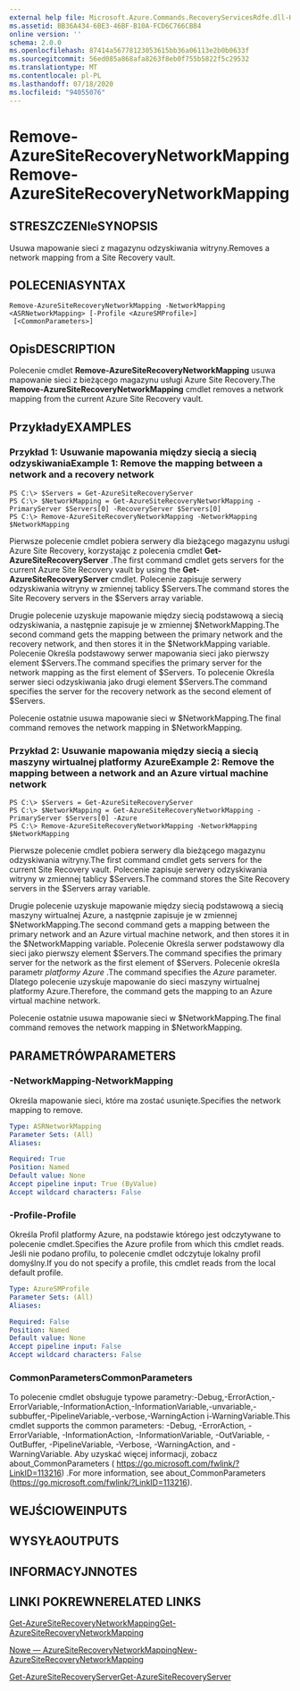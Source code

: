 ```yaml
---
external help file: Microsoft.Azure.Commands.RecoveryServicesRdfe.dll-Help.xml
ms.assetid: BB36A434-6BE3-46BF-B10A-FCD6C766CB84
online version: ''
schema: 2.0.0
ms.openlocfilehash: 87414a56778123053615bb36a06113e2b0b0633f
ms.sourcegitcommit: 56ed085a868afa8263f8eb0f755b5822f5c29532
ms.translationtype: MT
ms.contentlocale: pl-PL
ms.lasthandoff: 07/18/2020
ms.locfileid: "94055076"
---
```

# <span data-ttu-id="b5422-101">Remove-AzureSiteRecoveryNetworkMapping</span><span class="sxs-lookup"><span data-stu-id="b5422-101">Remove-AzureSiteRecoveryNetworkMapping</span></span>

## <span data-ttu-id="b5422-102">STRESZCZENIe</span><span class="sxs-lookup"><span data-stu-id="b5422-102">SYNOPSIS</span></span>
<span data-ttu-id="b5422-103">Usuwa mapowanie sieci z magazynu odzyskiwania witryny.</span><span class="sxs-lookup"><span data-stu-id="b5422-103">Removes a network mapping from a Site Recovery vault.</span></span>

## <span data-ttu-id="b5422-104">POLECENIA</span><span class="sxs-lookup"><span data-stu-id="b5422-104">SYNTAX</span></span>

```
Remove-AzureSiteRecoveryNetworkMapping -NetworkMapping <ASRNetworkMapping> [-Profile <AzureSMProfile>]
 [<CommonParameters>]
```

## <span data-ttu-id="b5422-105">Opis</span><span class="sxs-lookup"><span data-stu-id="b5422-105">DESCRIPTION</span></span>
<span data-ttu-id="b5422-106">Polecenie cmdlet **Remove-AzureSiteRecoveryNetworkMapping** usuwa mapowanie sieci z bieżącego magazynu usługi Azure Site Recovery.</span><span class="sxs-lookup"><span data-stu-id="b5422-106">The **Remove-AzureSiteRecoveryNetworkMapping** cmdlet removes a network mapping from the current Azure Site Recovery vault.</span></span>

## <span data-ttu-id="b5422-107">Przykłady</span><span class="sxs-lookup"><span data-stu-id="b5422-107">EXAMPLES</span></span>

### <span data-ttu-id="b5422-108">Przykład 1: Usuwanie mapowania między siecią a siecią odzyskiwania</span><span class="sxs-lookup"><span data-stu-id="b5422-108">Example 1: Remove the mapping between a network and a recovery network</span></span>
```
PS C:\> $Servers = Get-AzureSiteRecoveryServer
PS C:\> $NetworkMapping = Get-AzureSiteRecoveryNetworkMapping -PrimaryServer $Servers[0] -RecoveryServer $Servers[0]
PS C:\> Remove-AzureSiteRecoveryNetworkMapping -NetworkMapping $NetworkMapping
```

<span data-ttu-id="b5422-109">Pierwsze polecenie cmdlet pobiera serwery dla bieżącego magazynu usługi Azure Site Recovery, korzystając z polecenia cmdlet **Get-AzureSiteRecoveryServer** .</span><span class="sxs-lookup"><span data-stu-id="b5422-109">The first command cmdlet gets servers for the current Azure Site Recovery vault by using the **Get-AzureSiteRecoveryServer** cmdlet.</span></span>
<span data-ttu-id="b5422-110">Polecenie zapisuje serwery odzyskiwania witryny w zmiennej tablicy $Servers.</span><span class="sxs-lookup"><span data-stu-id="b5422-110">The command stores the Site Recovery servers in the $Servers array variable.</span></span>

<span data-ttu-id="b5422-111">Drugie polecenie uzyskuje mapowanie między siecią podstawową a siecią odzyskiwania, a następnie zapisuje je w zmiennej $NetworkMapping.</span><span class="sxs-lookup"><span data-stu-id="b5422-111">The second command gets the mapping between the primary network and the recovery network, and then stores it in the $NetworkMapping variable.</span></span>
<span data-ttu-id="b5422-112">Polecenie Określa podstawowy serwer mapowania sieci jako pierwszy element $Servers.</span><span class="sxs-lookup"><span data-stu-id="b5422-112">The command specifies the primary server for the network mapping as the first element of $Servers.</span></span>
<span data-ttu-id="b5422-113">To polecenie Określa serwer sieci odzyskiwania jako drugi element $Servers.</span><span class="sxs-lookup"><span data-stu-id="b5422-113">The command specifies the server for the recovery network as the second element of $Servers.</span></span>

<span data-ttu-id="b5422-114">Polecenie ostatnie usuwa mapowanie sieci w $NetworkMapping.</span><span class="sxs-lookup"><span data-stu-id="b5422-114">The final command removes the network mapping in $NetworkMapping.</span></span>

### <span data-ttu-id="b5422-115">Przykład 2: Usuwanie mapowania między siecią a siecią maszyny wirtualnej platformy Azure</span><span class="sxs-lookup"><span data-stu-id="b5422-115">Example 2: Remove the mapping between a network and an Azure virtual machine network</span></span>
```
PS C:\> $Servers = Get-AzureSiteRecoveryServer
PS C:\> $NetworkMapping = Get-AzureSiteRecoveryNetworkMapping -PrimaryServer $Servers[0] -Azure
PS C:\> Remove-AzureSiteRecoveryNetworkMapping -NetworkMapping $NetworkMapping
```

<span data-ttu-id="b5422-116">Pierwsze polecenie cmdlet pobiera serwery dla bieżącego magazynu odzyskiwania witryny.</span><span class="sxs-lookup"><span data-stu-id="b5422-116">The first command cmdlet gets servers for the current Site Recovery vault.</span></span>
<span data-ttu-id="b5422-117">Polecenie zapisuje serwery odzyskiwania witryny w zmiennej tablicy $Servers.</span><span class="sxs-lookup"><span data-stu-id="b5422-117">The command stores the Site Recovery servers in the $Servers array variable.</span></span>

<span data-ttu-id="b5422-118">Drugie polecenie uzyskuje mapowanie między siecią podstawową a siecią maszyny wirtualnej Azure, a następnie zapisuje je w zmiennej $NetworkMapping.</span><span class="sxs-lookup"><span data-stu-id="b5422-118">The second command gets a mapping between the primary network and an Azure virtual machine network, and then stores it in the $NetworkMapping variable.</span></span>
<span data-ttu-id="b5422-119">Polecenie Określa serwer podstawowy dla sieci jako pierwszy element $Servers.</span><span class="sxs-lookup"><span data-stu-id="b5422-119">The command specifies the primary server for the network as the first element of $Servers.</span></span>
<span data-ttu-id="b5422-120">Polecenie określa parametr *platformy Azure* .</span><span class="sxs-lookup"><span data-stu-id="b5422-120">The command specifies the *Azure* parameter.</span></span>
<span data-ttu-id="b5422-121">Dlatego polecenie uzyskuje mapowanie do sieci maszyny wirtualnej platformy Azure.</span><span class="sxs-lookup"><span data-stu-id="b5422-121">Therefore, the command gets the mapping to an Azure virtual machine network.</span></span>

<span data-ttu-id="b5422-122">Polecenie ostatnie usuwa mapowanie sieci w $NetworkMapping.</span><span class="sxs-lookup"><span data-stu-id="b5422-122">The final command removes the network mapping in $NetworkMapping.</span></span>

## <span data-ttu-id="b5422-123">PARAMETRÓW</span><span class="sxs-lookup"><span data-stu-id="b5422-123">PARAMETERS</span></span>

### <span data-ttu-id="b5422-124">-NetworkMapping</span><span class="sxs-lookup"><span data-stu-id="b5422-124">-NetworkMapping</span></span>
<span data-ttu-id="b5422-125">Określa mapowanie sieci, które ma zostać usunięte.</span><span class="sxs-lookup"><span data-stu-id="b5422-125">Specifies the network mapping to remove.</span></span>

```yaml
Type: ASRNetworkMapping
Parameter Sets: (All)
Aliases: 

Required: True
Position: Named
Default value: None
Accept pipeline input: True (ByValue)
Accept wildcard characters: False
```

### <span data-ttu-id="b5422-126">-Profile</span><span class="sxs-lookup"><span data-stu-id="b5422-126">-Profile</span></span>
<span data-ttu-id="b5422-127">Określa Profil platformy Azure, na podstawie którego jest odczytywane to polecenie cmdlet.</span><span class="sxs-lookup"><span data-stu-id="b5422-127">Specifies the Azure profile from which this cmdlet reads.</span></span>
<span data-ttu-id="b5422-128">Jeśli nie podano profilu, to polecenie cmdlet odczytuje lokalny profil domyślny.</span><span class="sxs-lookup"><span data-stu-id="b5422-128">If you do not specify a profile, this cmdlet reads from the local default profile.</span></span>

```yaml
Type: AzureSMProfile
Parameter Sets: (All)
Aliases: 

Required: False
Position: Named
Default value: None
Accept pipeline input: False
Accept wildcard characters: False
```

### <span data-ttu-id="b5422-129">CommonParameters</span><span class="sxs-lookup"><span data-stu-id="b5422-129">CommonParameters</span></span>
<span data-ttu-id="b5422-130">To polecenie cmdlet obsługuje typowe parametry:-Debug,-ErrorAction,-ErrorVariable,-InformationAction,-InformationVariable,-unvariable,-subbuffer,-PipelineVariable,-verbose,-WarningAction i-WarningVariable.</span><span class="sxs-lookup"><span data-stu-id="b5422-130">This cmdlet supports the common parameters: -Debug, -ErrorAction, -ErrorVariable, -InformationAction, -InformationVariable, -OutVariable, -OutBuffer, -PipelineVariable, -Verbose, -WarningAction, and -WarningVariable.</span></span> <span data-ttu-id="b5422-131">Aby uzyskać więcej informacji, zobacz about_CommonParameters ( https://go.microsoft.com/fwlink/?LinkID=113216) .</span><span class="sxs-lookup"><span data-stu-id="b5422-131">For more information, see about_CommonParameters (https://go.microsoft.com/fwlink/?LinkID=113216).</span></span>

## <span data-ttu-id="b5422-132">WEJŚCIOWE</span><span class="sxs-lookup"><span data-stu-id="b5422-132">INPUTS</span></span>

## <span data-ttu-id="b5422-133">WYSYŁA</span><span class="sxs-lookup"><span data-stu-id="b5422-133">OUTPUTS</span></span>

## <span data-ttu-id="b5422-134">INFORMACYJN</span><span class="sxs-lookup"><span data-stu-id="b5422-134">NOTES</span></span>

## <span data-ttu-id="b5422-135">LINKI POKREWNE</span><span class="sxs-lookup"><span data-stu-id="b5422-135">RELATED LINKS</span></span>

[<span data-ttu-id="b5422-136">Get-AzureSiteRecoveryNetworkMapping</span><span class="sxs-lookup"><span data-stu-id="b5422-136">Get-AzureSiteRecoveryNetworkMapping</span></span>](./Get-AzureSiteRecoveryNetworkMapping.md)

[<span data-ttu-id="b5422-137">Nowe — AzureSiteRecoveryNetworkMapping</span><span class="sxs-lookup"><span data-stu-id="b5422-137">New-AzureSiteRecoveryNetworkMapping</span></span>](./New-AzureSiteRecoveryNetworkMapping.md)

[<span data-ttu-id="b5422-138">Get-AzureSiteRecoveryServer</span><span class="sxs-lookup"><span data-stu-id="b5422-138">Get-AzureSiteRecoveryServer</span></span>](./Get-AzureSiteRecoveryServer.md)


